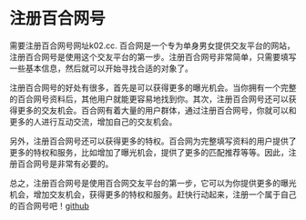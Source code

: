 # 注册百合网号

需要注册百合网号网址k02.cc. 百合网是一个专为单身男女提供交友平台的网站，注册百合网号是使用这个交友平台的第一步。注册百合网号非常简单，只需要填写一些基本信息，然后就可以开始寻找合适的对象了。

注册百合网号的好处有很多，首先是可以获得更多的曝光机会。当你拥有一个完整的百合网号资料后，其他用户就能更容易地找到你。其次，注册百合网号还可以获得更多的交友机会。百合网有着大量的用户群体，通过注册百合网号，你就可以和更多的人进行互动交流，增加自己的交友机会。

另外，注册百合网号还可以获得更多的特权。百合网为完整填写资料的用户提供了更多的特权和服务，比如增加了曝光机会，提供了更多的匹配推荐等等。因此，注册百合网号是非常有必要的。

总之，注册百合网号是使用百合网交友平台的第一步，它可以为你提供更多的曝光机会，增加交友机会，获得更多的特权和服务。赶快行动起来，注册一个属于自己的百合网号吧！[github](https://github.com)